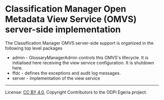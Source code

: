 <!-- SPDX-License-Identifier: CC-BY-4.0 -->
<!-- Copyright Contributors to the ODPi Egeria project. -->

# Classification Manager Open Metadata View Service (OMVS) server-side implementation

The Classification Manager OMVS server-side support is organized in the following top level packages 

* admin -  GlossaryManagerAdmin controls this OMVS's lifecycle. It is initialised here receiving the view service configuration. It is shutdown here.
* ffdc - defines the exceptions and audit log messages.
* server - implementation of the view service

----
License: [CC BY 4.0](https://creativecommons.org/licenses/by/4.0/),
Copyright Contributors to the ODPi Egeria project.